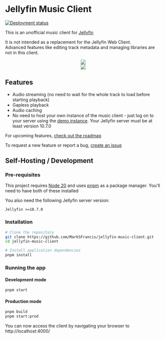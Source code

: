 # Jellyfin Music Client

[![Deployment status](https://img.shields.io/github/deployments/marksfrancis/jellyfin-music-client/production?label=Production&logo=vercel&logoColor=white)](https://github.com/MarkSFrancis/jellyfin-music-client/deployments/activity_log?environment=Production)

This is an unofficial music client for [Jellyfin](https://jellyfin.org/)  

It is not intended as a replacement for the Jellyfin Web Client.  
Advanced features like editing track metadata and managing libraries are not in this client.

<div align="center">
  <img src="https://user-images.githubusercontent.com/16414147/129441610-da469874-728e-41e9-9639-bdc3dc629dcd.png" />
</div>

<div align="center">
  <img src="https://user-images.githubusercontent.com/16414147/129441653-f1999c6d-f85f-46c0-9536-55f0c677daeb.png" />
</div>

## Features

* Audio streaming (no need to wait for the whole track to load before starting playback)
* Gapless playback
* Audio caching
* No need to host your own instance of the music client - just log on to your server using the [demo instance](https://jellyfin-music-client.vercel.app/). Your Jellyfin server must be at least version 10.7.0

For upcoming features, [check out the roadmap](https://github.com/MarkSFrancis/jellyfin-music-client/projects/1)

To request a new feature or report a bug, [create an issue](https://github.com/MarkSFrancis/jellyfin-music-client/issues/new)

## Self-Hosting / Development

### Pre-requisites

This project requires [Node 20](https://nodejs.org/en/) and uses [pnpm](https://pnpm.io/) as a package manager. You'll need to have both of these installed

You also need the following Jellyfin server version:

```
Jellyfin >=10.7.0
```

### Installation

```bash
# Clone the repository
git clone https://github.com/MarkSFrancis/jellyfin-music-client.git
cd jellyfin-music-client
```

```bash
# Install application dependencies
pnpm install
```

### Running the app

#### Development mode
```bash
pnpm start
```

#### Production mode
```bash
pnpm build
pnpm start:prod
```

You can now access the client by navigating your browser to http://localhost:4000/
